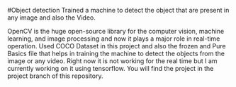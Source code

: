 #Object detection 
Trained a machine to detect the object that are present in any image and also the Video.

OpenCV is the huge open-source library for the computer vision, machine learning, and image processing and now it plays a major role in real-time operation.
Used COCO Dataset in this project and also the frozen and Pure Basics file that helps in training the machine to detect the objects from the image or any video.
Right now it is not working for the real time but I am currently working on it using tensorflow.
You will find the project in the project branch of this repository.
